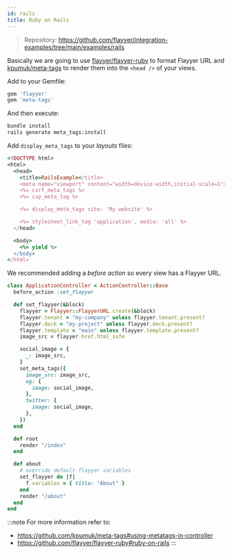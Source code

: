 ```yaml
---
id: rails
title: Ruby on Rails
---
```


> Repository: https://github.com/flayyer/integration-examples/tree/main/examples/rails

Basically we are going to use [flayyer/flayyer-ruby](https://github.com/flayyer/flayyer-ruby) to format Flayyer URL and [kpumuk/meta-tags](https://github.com/kpumuk/meta-tags) to render them into the `<head />` of your views.

Add to your Gemfile:

```ruby title="Gemfile"
gem 'flayyer'
gem 'meta-tags'
```

And then execute:

```bash title="Terminal.app"
bundle install
rails generate meta_tags:install
```

Add `display_meta_tags` to your _layouts_ files:

```ruby title="app/views/layouts/application.html.erb" {9}
<!DOCTYPE html>
<html>
  <head>
    <title>RailsExample</title>
    <meta name="viewport" content="width=device-width,initial-scale=1">
    <%= csrf_meta_tags %>
    <%= csp_meta_tag %>

    <%= display_meta_tags site: 'My website' %>

    <%= stylesheet_link_tag 'application', media: 'all' %>
  </head>

  <body>
    <%= yield %>
  </body>
</html>
```

We recommended adding a _before action_ so every view has a Flayyer URL.

```ruby title="app/controllers/application_controller.rb" {2,4-23,30-33}
class ApplicationController < ActionController::Base
  before_action :set_flayyer

  def set_flayyer(&block)
    flayyer = Flayyer::FlayyerURL.create(&block)
    flayyer.tenant = "my-company" unless flayyer.tenant.present?
    flayyer.deck = "my-project" unless flayyer.deck.present?
    flayyer.template = "main" unless flayyer.template.present?
    image_src = flayyer.href.html_safe

    social_image = {
      _: image_src,
    }
    set_meta_tags({
      image_src: image_src,
      og: {
        image: social_image,
      },
      twitter: {
        image: social_image,
      },
    })
  end

  def root
    render "/index"
  end

  def about
    # override default flayyer variables
    set_flayyer do |f|
      f.variables = { title: "About" }
    end
    render "/about"
  end
end
```

:::note
For more information refer to:
* https://github.com/kpumuk/meta-tags#using-metatags-in-controller
* https://github.com/flayyer/flayyer-ruby#ruby-on-rails
:::
